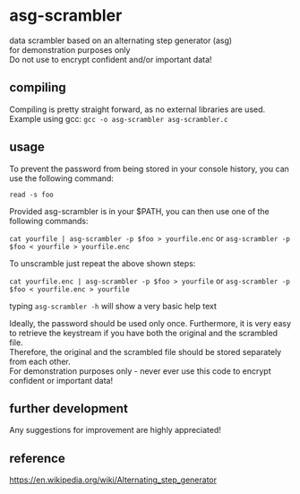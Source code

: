 # asg-scrambler
data scrambler based on an alternating step generator (asg)   
for demonstration purposes only  
Do not use to encrypt confident and/or important data!
## compiling
Compiling is pretty straight forward, as no external libraries are used.  
Example using gcc: `gcc -o asg-scrambler asg-scrambler.c`  
## usage
To prevent the password from being stored in your console history, you can use the following command:  

`read -s foo`  

Provided asg-scrambler is in your $PATH, you can then use one of the following commands:

`cat yourfile | asg-scrambler -p $foo > yourfile.enc` or `asg-scrambler -p $foo < yourfile > yourfile.enc`  

To unscramble just repeat the above shown steps:  

`cat yourfile.enc | asg-scrambler -p $foo > yourfile` or `asg-scrambler -p $foo < yourfile.enc > yourfile`

typing `asg-scrambler -h` will show a very basic help text

Ideally, the password should be used only once. Furthermore, it is very easy to retrieve the keystream if you have both the original and the scrambled file.  
Therefore, the original and the scrambled file should be stored separately from each other.  
For demonstration purposes only - never ever use this code to encrypt confident or important data!  

## further development
Any suggestions for improvement are highly appreciated!  
## reference
https://en.wikipedia.org/wiki/Alternating_step_generator
